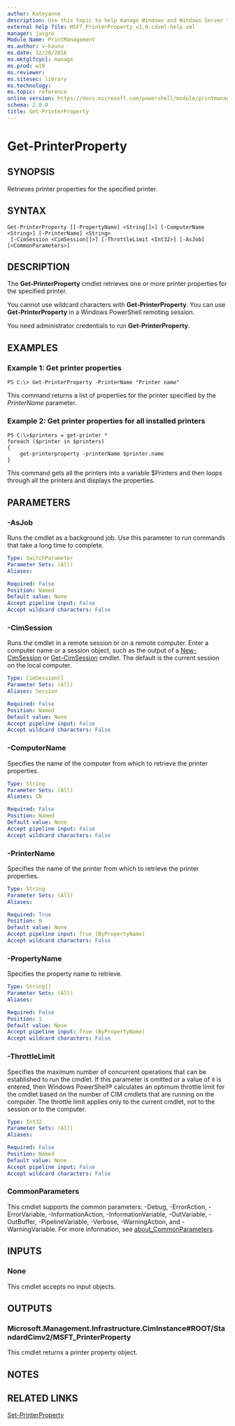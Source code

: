 ```yaml
---
author: Kateyanne
description: Use this topic to help manage Windows and Windows Server technologies with Windows PowerShell.
external help file: MSFT_PrinterProperty_v1.0.cdxml-help.xml
manager: jasgro
Module Name: PrintManagement
ms.author: v-kaunu
ms.date: 12/20/2016
ms.mktglfcycl: manage
ms.prod: w10
ms.reviewer: 
ms.sitesec: library
ms.technology: 
ms.topic: reference
online version: https://docs.microsoft.com/powershell/module/printmanagement/get-printerproperty?view=windowsserver2019-ps&wt.mc_id=ps-gethelp
schema: 2.0.0
title: Get-PrinterProperty
---
```


# Get-PrinterProperty

## SYNOPSIS
Retrieves printer properties for the specified printer.

## SYNTAX

```
Get-PrinterProperty [[-PropertyName] <String[]>] [-ComputerName <String>] [-PrinterName] <String>
 [-CimSession <CimSession[]>] [-ThrottleLimit <Int32>] [-AsJob] [<CommonParameters>]
```

## DESCRIPTION
The **Get-PrinterProperty** cmdlet retrieves one or more printer properties for the specified printer.

You cannot use wildcard characters with **Get-PrinterProperty**.
You can use **Get-PrinterProperty** in a Windows PowerShell remoting session.

You need administrator credentials to run **Get-PrinterProperty**.

## EXAMPLES

### Example 1: Get printer properties
```
PS C:\> Get-PrinterProperty -PrinterName "Printer name"
```

This command returns a list of properties for the printer specified by the *PrinterName* parameter.

### Example 2: Get printer properties for all installed printers
```
PS C:\>$printers = get-printer * 
foreach ($printer in $printers)
{ 
    get-printerproperty -printerName $printer.name 
}
```

This command gets all the printers into a variable $Printers and then loops through all the printers and displays the properties.

## PARAMETERS

### -AsJob
Runs the cmdlet as a background job. Use this parameter to run commands that take a long time to complete.

```yaml
Type: SwitchParameter
Parameter Sets: (All)
Aliases: 

Required: False
Position: Named
Default value: None
Accept pipeline input: False
Accept wildcard characters: False
```

### -CimSession
Runs the cmdlet in a remote session or on a remote computer.
Enter a computer name or a session object, such as the output of a [New-CimSession](https://go.microsoft.com/fwlink/p/?LinkId=227967) or [Get-CimSession](https://go.microsoft.com/fwlink/p/?LinkId=227966) cmdlet.
The default is the current session on the local computer.

```yaml
Type: CimSession[]
Parameter Sets: (All)
Aliases: Session

Required: False
Position: Named
Default value: None
Accept pipeline input: False
Accept wildcard characters: False
```

### -ComputerName
Specifies the name of the computer from which to retrieve the printer properties.

```yaml
Type: String
Parameter Sets: (All)
Aliases: CN

Required: False
Position: Named
Default value: None
Accept pipeline input: False
Accept wildcard characters: False
```

### -PrinterName
Specifies the name of the printer from which to retrieve the printer properties.

```yaml
Type: String
Parameter Sets: (All)
Aliases: 

Required: True
Position: 0
Default value: None
Accept pipeline input: True (ByPropertyName)
Accept wildcard characters: False
```

### -PropertyName
Specifies the property name to retrieve.

```yaml
Type: String[]
Parameter Sets: (All)
Aliases: 

Required: False
Position: 1
Default value: None
Accept pipeline input: True (ByPropertyName)
Accept wildcard characters: False
```

### -ThrottleLimit
Specifies the maximum number of concurrent operations that can be established to run the cmdlet.
If this parameter is omitted or a value of `0` is entered, then Windows PowerShell® calculates an optimum throttle limit for the cmdlet based on the number of CIM cmdlets that are running on the computer.
The throttle limit applies only to the current cmdlet, not to the session or to the computer.

```yaml
Type: Int32
Parameter Sets: (All)
Aliases: 

Required: False
Position: Named
Default value: None
Accept pipeline input: False
Accept wildcard characters: False
```

### CommonParameters
This cmdlet supports the common parameters: -Debug, -ErrorAction, -ErrorVariable, -InformationAction, -InformationVariable, -OutVariable, -OutBuffer, -PipelineVariable, -Verbose, -WarningAction, and -WarningVariable. For more information, see [about_CommonParameters](https://go.microsoft.com/fwlink/?LinkID=113216).

## INPUTS

### None
This cmdlet accepts no input objects.

## OUTPUTS

### Microsoft.Management.Infrastructure.CimInstance#ROOT/StandardCimv2/MSFT_PrinterProperty
This cmdlet returns a printer property object.

## NOTES

## RELATED LINKS

[Set-PrinterProperty](./Set-PrinterProperty.md)

